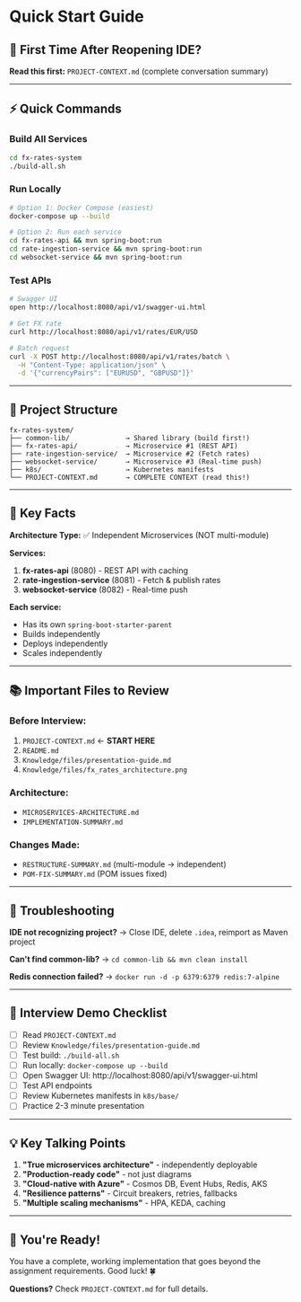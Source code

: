 # Quick Start Guide

## 📖 First Time After Reopening IDE?

**Read this first:** `PROJECT-CONTEXT.md` (complete conversation summary)

---

## ⚡ Quick Commands

### Build All Services
```bash
cd fx-rates-system
./build-all.sh
```

### Run Locally
```bash
# Option 1: Docker Compose (easiest)
docker-compose up --build

# Option 2: Run each service
cd fx-rates-api && mvn spring-boot:run
cd rate-ingestion-service && mvn spring-boot:run
cd websocket-service && mvn spring-boot:run
```

### Test APIs
```bash
# Swagger UI
open http://localhost:8080/api/v1/swagger-ui.html

# Get FX rate
curl http://localhost:8080/api/v1/rates/EUR/USD

# Batch request
curl -X POST http://localhost:8080/api/v1/rates/batch \
  -H "Content-Type: application/json" \
  -d '{"currencyPairs": ["EURUSD", "GBPUSD"]}'
```

---

## 📁 Project Structure

```
fx-rates-system/
├── common-lib/              → Shared library (build first!)
├── fx-rates-api/            → Microservice #1 (REST API)
├── rate-ingestion-service/  → Microservice #2 (Fetch rates)
├── websocket-service/       → Microservice #3 (Real-time push)
├── k8s/                     → Kubernetes manifests
└── PROJECT-CONTEXT.md       → COMPLETE CONTEXT (read this!)
```

---

## 🔑 Key Facts

**Architecture Type:** ✅ Independent Microservices (NOT multi-module)

**Services:**
1. **fx-rates-api** (8080) - REST API with caching
2. **rate-ingestion-service** (8081) - Fetch & publish rates
3. **websocket-service** (8082) - Real-time push

**Each service:**
- Has its own `spring-boot-starter-parent`
- Builds independently
- Deploys independently
- Scales independently

---

## 📚 Important Files to Review

### Before Interview:
1. `PROJECT-CONTEXT.md` ← **START HERE**
2. `README.md`
3. `Knowledge/files/presentation-guide.md`
4. `Knowledge/files/fx_rates_architecture.png`

### Architecture:
- `MICROSERVICES-ARCHITECTURE.md`
- `IMPLEMENTATION-SUMMARY.md`

### Changes Made:
- `RESTRUCTURE-SUMMARY.md` (multi-module → independent)
- `POM-FIX-SUMMARY.md` (POM issues fixed)

---

## 🐛 Troubleshooting

**IDE not recognizing project?**
→ Close IDE, delete `.idea`, reimport as Maven project

**Can't find common-lib?**
→ `cd common-lib && mvn clean install`

**Redis connection failed?**
→ `docker run -d -p 6379:6379 redis:7-alpine`

---

## 🎯 Interview Demo Checklist

- [ ] Read `PROJECT-CONTEXT.md`
- [ ] Review `Knowledge/files/presentation-guide.md`
- [ ] Test build: `./build-all.sh`
- [ ] Run locally: `docker-compose up --build`
- [ ] Open Swagger UI: http://localhost:8080/api/v1/swagger-ui.html
- [ ] Test API endpoints
- [ ] Review Kubernetes manifests in `k8s/base/`
- [ ] Practice 2-3 minute presentation

---

## 💡 Key Talking Points

1. **"True microservices architecture"** - independently deployable
2. **"Production-ready code"** - not just diagrams
3. **"Cloud-native with Azure"** - Cosmos DB, Event Hubs, Redis, AKS
4. **"Resilience patterns"** - Circuit breakers, retries, fallbacks
5. **"Multiple scaling mechanisms"** - HPA, KEDA, caching

---

## 🚀 You're Ready!

You have a complete, working implementation that goes beyond the assignment requirements. Good luck! 🍀

**Questions?** Check `PROJECT-CONTEXT.md` for full details.
